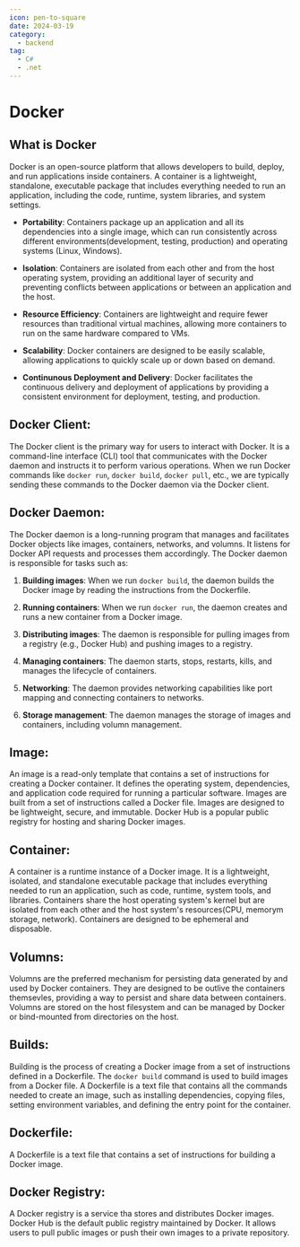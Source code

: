 ```yaml
---
icon: pen-to-square
date: 2024-03-19
category:
  - backend
tag:
  - C#
  - .net
---
```


# Docker

## What is Docker

Docker is an open-source platform that allows developers to build, deploy, and run applications inside containers. A container is a lightweight, standalone, executable package that includes everything needed to run an application, including the code, runtime, system libraries, and system settings.

- **Portability**: Containers package up an application and all its dependencies into a single image, which can run consistently across different environments(development, testing, production) and operating systems (Linux, Windows).

- **Isolation**: Containers are isolated from each other and from the host operating system, providing an additional layer of security and preventing conflicts between applications or between an application and the host.

- **Resource Efficiency**: Containers are lightweight and require fewer resources than traditional virtual machines, allowing more containers to run on the same hardware compared to VMs.

- **Scalability**: Docker containers are designed to be easily scalable, allowing applications to quickly scale up or down based on demand.

- **Continunous Deployment and Delivery**: Docker facilitates the continuous delivery and deployment of applications by providing a consistent environment for deployment, testing, and production.

## Docker Client:

The Docker client is the primary way for users to interact with Docker. It is a command-line interface (CLI) tool that communicates with the Docker daemon and instructs it to perform various operations.
When we run Docker commands like `docker run`, `docker build`, `docker pull`, etc., we are typically sending these commands to the Docker daemon via the Docker client.

## Docker Daemon:

The Docker daemon is a long-running program that manages and facilitates Docker objects like images, containers, networks, and volumns. It listens for Docker API requests and processes them accordingly. The Docker daemon is responsible for tasks such as:

1. **Building images**: When we run `docker build`, the daemon builds the Docker image by reading the instructions from the Dockerfile.

2. **Running containers**: When we run `docker run`, the daemon creates and runs a new container from a Docker image.

3. **Distributing images**: The daemon is responsible for pulling images from a registry (e.g., Docker Hub) and pushing images to a registry.

4. **Managing containers**: The daemon starts, stops, restarts, kills, and manages the lifecycle of containers.

5. **Networking**: The daemon provides networking capabilities like port mapping and connecting containers to networks.

6. **Storage management**: The daemon manages the storage of images and containers, including volumn management.

## Image:

An image is a read-only template that contains a set of instructions for creating a Docker container. It defines the operating system, dependencies, and application code required for running a particular software. Images are built from a set of instructions called a Docker file. Images are designed to be lightweight, secure, and immutable. Docker Hub is a popular public registry for hosting and sharing Docker images.

## Container:

A container is a runtime instance of a Docker image. It is a lightweight, isolated, and standalone executable package that includes everything needed to run an application, such as code, runtime, system tools, and libraries. Containers share the host operating system's kernel but are isolated from each other and the host system's resources(CPU, memorym storage, network). Containers are designed to be ephemeral and disposable.

## Volumns:

Volumns are the preferred mechanism for persisting data generated by and used by Docker containers. They are designed to be outlive the containers themsevles, providing a way to persist and share data between containers. Volumns are stored on the host filesystem and can be managed by Docker or bind-mounted from directories on the host.

## Builds:

Building is the process of creating a Docker image from a set of instructions defined in a Dockerfile. The `docker build` command is used to build images from a Docker file. A Dockerfile is a text file that contains all the commands needed to create an image, such as installing dependencies, copying files, setting environment variables, and defining the entry point for the container.

## Dockerfile:

A Dockerfile is a text file that contains a set of instructions for building a Docker image.

## Docker Registry:

A Docker registry is a service tha stores and distributes Docker images. Docker Hub is the default public registry maintained by Docker. It allows users to pull public images or push their own images to a private repository.
